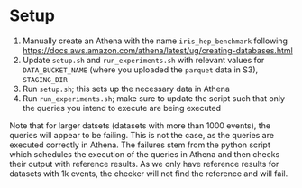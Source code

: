 # Setup

1. Manually create an Athena with the name `iris_hep_benchmark` following https://docs.aws.amazon.com/athena/latest/ug/creating-databases.html
2. Update `setup.sh` and `run_experiments.sh` with relevant values for `DATA_BUCKET_NAME` (where you uploaded the `parquet` data in S3), `STAGING_DIR`
3. Run `setup.sh`; this sets up the necessary data in Athena
4. Run `run_experiments.sh`; make sure to update the script such that only the queries you intend to execute are being executed

Note that for larger datsets (datasets with more than 1000 events), the queries will appear to be failing. This is not the case, as the queries are executed correctly in Athena. The failures stem from the python script which schedules the execution of the queries in Athena and then checks their output with reference results. As we only have reference results for datasets with 1k events, the checker will not find the reference and will fail. 
